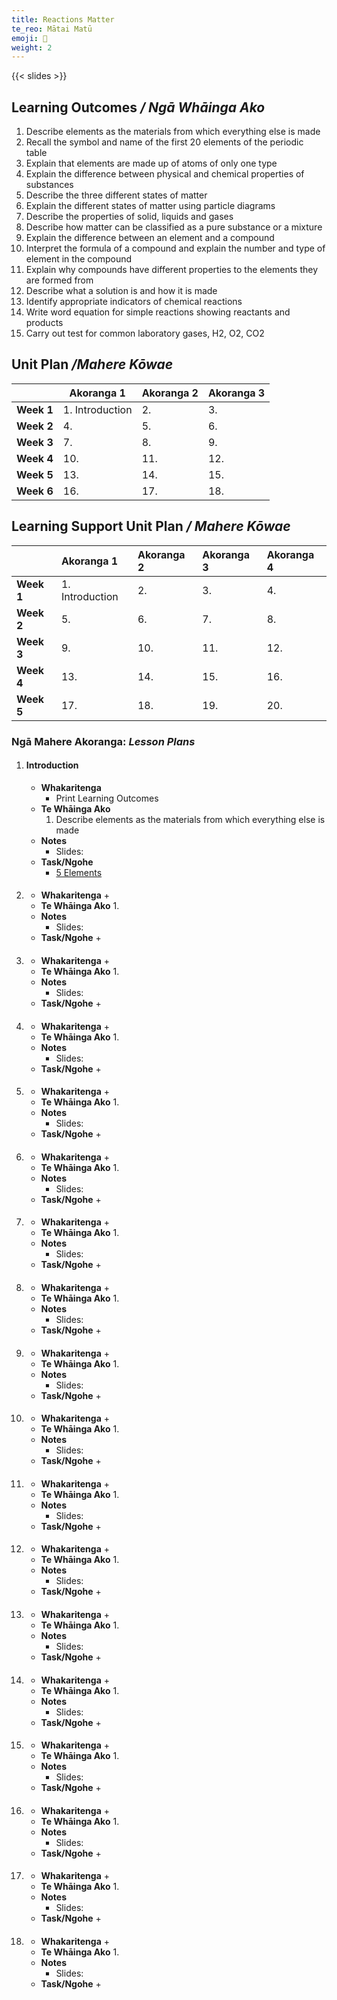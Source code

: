 ```yaml
---
title: Reactions Matter
te_reo: Mātai Matū
emoji: 🧪
weight: 2
---
```


<!-- NOTE: This unit needs severe re-working before teaching again. -->
<!-- TODO: Emphasise differences between atoms/elements/mixtures/compounds with regards to bonds existing or not -->
<!-- TODO: Add tasks categorising atoms, compounds, molecules, elements -->
<!-- TODO: Extra note writing chemical formulae -->
<!-- TODO: Notes on physical/chemical rxns - new things produced, state changes, fizzing etc. -->

{{< slides >}}

## Learning Outcomes _/ Ngā Whāinga Ako_

1. Describe elements as the materials from which everything else is made
2. Recall the symbol and name of the first 20 elements of the periodic table
3. Explain that elements are made up of atoms of only one type
4. Explain the difference between physical and chemical properties of substances
5. Describe the three different states of matter
6. Explain the different states of matter using particle diagrams
7. Describe the properties of solid, liquids and gases
8. Describe how matter can be classified as a pure substance or a mixture
9. Explain the difference between an element and a compound
10. Interpret the formula of a compound and explain the number and type of element in the compound
11. Explain why compounds have different properties to the elements they are formed from
12. Describe what a solution is and how it is made
13. Identify appropriate indicators of chemical reactions 
14. Write word equation for simple reactions showing reactants and products
15. Carry out test for common laboratory gases, H2, O2, CO2

## Unit Plan _/Mahere Kōwae_

|            |    Akoranga 1   | Akoranga 2 | Akoranga 3 |
|------------|-----------------|------------|------------|
| __Week 1__ | 1. Introduction |         2. |         3. |
| __Week 2__ | 4.              |         5. |         6. |
| __Week 3__ | 7.              |         8. |         9. |
| __Week 4__ | 10.             |        11. |        12. |
| __Week 5__ | 13.             |        14. |        15. |
| __Week 6__ | 16.             |        17. |        18. |

## Learning Support Unit Plan _/ Mahere Kōwae_

|            | Akoranga 1      | Akoranga 2 | Akoranga 3 | Akoranga 4 |
| :-------   | :-------        | :------    | :--------  | :------    |
| __Week 1__ | 1. Introduction | 2.         | 3.         | 4.         |
| __Week 2__ | 5.              | 6.         | 7.         | 8.         |
| __Week 3__ | 9.              | 10.        | 11.        | 12.        |
| __Week 4__ | 13.             | 14.        | 15.        | 16.        |
| __Week 5__ | 17.             | 18.        | 19.        | 20.        |

### Ngā Mahere Akoranga: _Lesson Plans_

1. #### Introduction
    - __Whakaritenga__
        + Print Learning Outcomes
    - __Te Whāinga Ako__
        1. Describe elements as the materials from which everything else is made
    - __Notes__
        + Slides: 
    - __Task/Ngohe__
        + [5 Elements](https://docs.google.com/document/d/1cLCYGIkMPWXIyCikTyOKHHW0-HkLxV51JGuxE5WnU6Q/edit)

2. ####
    - __Whakaritenga__
        +
    - __Te Whāinga Ako__
        1.
    - __Notes__
        + Slides:
    - __Task/Ngohe__
        +

3. ####
    - __Whakaritenga__
        +
    - __Te Whāinga Ako__
        1.
    - __Notes__
        + Slides:
    - __Task/Ngohe__
        +

4. ####
    - __Whakaritenga__
        +
    - __Te Whāinga Ako__
        1.
    - __Notes__
        + Slides:
    - __Task/Ngohe__
        +

5. ####
    - __Whakaritenga__
        +
    - __Te Whāinga Ako__
        1.
    - __Notes__
        + Slides:
    - __Task/Ngohe__
        +

6. ####
    - __Whakaritenga__
        +
    - __Te Whāinga Ako__
        1.
    - __Notes__
        + Slides:
    - __Task/Ngohe__
        +

7. ####
    - __Whakaritenga__
        +
    - __Te Whāinga Ako__
        1.
    - __Notes__
        + Slides:
    - __Task/Ngohe__
        +

8. ####
    - __Whakaritenga__
        +
    - __Te Whāinga Ako__
        1.
    - __Notes__
        + Slides:
    - __Task/Ngohe__
        +

9. ####
    - __Whakaritenga__
        +
    - __Te Whāinga Ako__
        1.
    - __Notes__
        + Slides:
    - __Task/Ngohe__
        +

10. ####
    - __Whakaritenga__
        +
    - __Te Whāinga Ako__
        1.
    - __Notes__
        + Slides:
    - __Task/Ngohe__
        +

11. ####
    - __Whakaritenga__
        +
    - __Te Whāinga Ako__
        1.
    - __Notes__
        + Slides:
    - __Task/Ngohe__
        +

12. ####
    - __Whakaritenga__
        +
    - __Te Whāinga Ako__
        1.
    - __Notes__
        + Slides:
    - __Task/Ngohe__
        +

13. ####
    - __Whakaritenga__
        +
    - __Te Whāinga Ako__
        1.
    - __Notes__
        + Slides:
    - __Task/Ngohe__
        +

14. ####
    - __Whakaritenga__
        +
    - __Te Whāinga Ako__
        1.
    - __Notes__
        + Slides:
    - __Task/Ngohe__
        +

15. ####
    - __Whakaritenga__
        +
    - __Te Whāinga Ako__
        1.
    - __Notes__
        + Slides:
    - __Task/Ngohe__
        +

16. ####
    - __Whakaritenga__
        +
    - __Te Whāinga Ako__
        1.
    - __Notes__
        + Slides:
    - __Task/Ngohe__
        +

17. ####
    - __Whakaritenga__
        +
    - __Te Whāinga Ako__
        1.
    - __Notes__
        + Slides:
    - __Task/Ngohe__
        +

18. ####
    - __Whakaritenga__
        +
    - __Te Whāinga Ako__
        1.
    - __Notes__
        + Slides:
    - __Task/Ngohe__
        +
